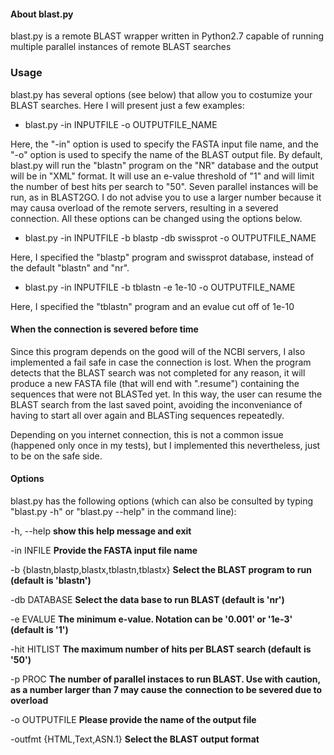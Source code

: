 
#### About blast.py

blast.py is a remote BLAST wrapper written in Python2.7 capable of running multiple parallel instances of remote BLAST searches

### Usage

blast.py has several options (see below) that allow you to costumize your BLAST searches. Here I will present just a few examples:

- blast.py -in INPUTFILE -o OUTPUTFILE_NAME

Here, the "-in" option is used to specify the FASTA input file name, and the "-o" option is used to specify the name of the BLAST output file.
By default, blast.py will run the "blastn" program on the "NR" database and the output will be in "XML" format. It will use an e-value threshold of "1" and will limit the number of best hits per search to "50". Seven parallel instances will be run, as in BLAST2GO. I do not advise you to use a larger number because it may causa overload of the remote servers, resulting in a severed connection. All these options can be changed using the options below.

- blast.py -in INPUTFILE -b blastp -db swissprot -o OUTPUTFILE_NAME

Here, I specified the "blastp" program and swissprot database, instead of the default "blastn" and "nr".

- blast.py -in INPUTFILE -b tblastn -e 1e-10 -o OUTPUTFILE_NAME

Here, I specified the "tblastn" program and an evalue cut off of 1e-10

#### When the connection is severed before time

Since this program depends on the good will of the NCBI servers, I also implemented a fail safe in case the connection is lost. When the program detects that the BLAST search was not completed for any reason, it will produce a new FASTA file (that will end with ".resume") containing the sequences that were not BLASTed yet. In this way, the user can resume the BLAST search from the last saved point, avoiding the inconveniance of having to start all over again and BLASTing sequences repeatedly.

Depending on you internet connection, this is not a common issue (happened only once in my tests), but I implemented this nevertheless, just to be on the safe side.

#### Options

blast.py has the following options (which can also be consulted by typing "blast.py -h" or "blast.py --help" in the command line):

  -h, --help            									**show this help message and exit**
  
  -in INFILE          										**Provide the FASTA input file name**
  
  -b {blastn,blastp,blastx,tblastn,tblastx}					**Select the BLAST program to run (default is 'blastn')**
                        
  -db DATABASE          									**Select the data base to run BLAST (default is 'nr')**
  
  -e EVALUE           										**The minimum e-value. Notation can be '0.001' or '1e-3'**
															**(default is '1')**
                        
  -hit HITLIST          									**The maximum number of hits per BLAST search (default**
															**is '50')**
                        
  -p PROC               									**The number of parallel instaces to run BLAST. Use with**
															**caution, as a number larger than 7 may cause the**
															**connection to be severed due to overload**
							
  -o OUTPUTFILE         									**Please provide the name of the output file**
  
  -outfmt {HTML,Text,ASN.1}									**Select the BLAST output format**
